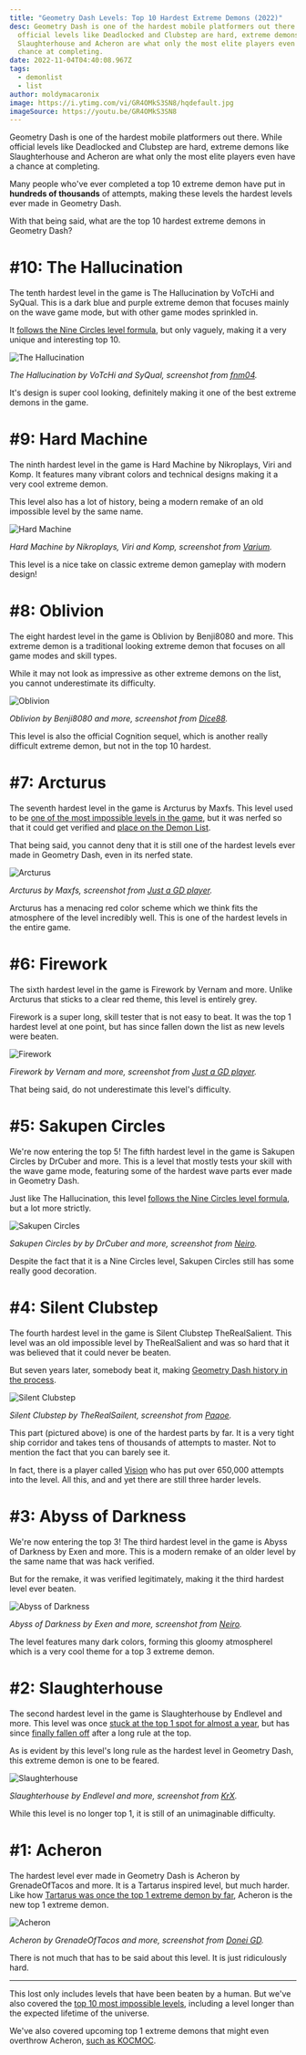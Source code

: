 ```yaml
---
title: "Geometry Dash Levels: Top 10 Hardest Extreme Demons (2022)"
desc: Geometry Dash is one of the hardest mobile platformers out there. While
  official levels like Deadlocked and Clubstep are hard, extreme demons like
  Slaughterhouse and Acheron are what only the most elite players even have a
  chance at completing.
date: 2022-11-04T04:40:08.967Z
tags:
  - demonlist
  - list
author: moldymacaronix
image: https://i.ytimg.com/vi/GR4OMkS3SN8/hqdefault.jpg
imageSource: https://youtu.be/GR4OMkS3SN8
---
```

Geometry Dash is one of the hardest mobile platformers out there. While official levels like Deadlocked and Clubstep are hard, extreme demons like Slaughterhouse and Acheron are what only the most elite players even have a chance at completing.

Many people who've ever completed a top 10 extreme demon have put in **hundreds of thousands**  of attempts, making these levels the hardest levels ever made in Geometry Dash.

With that being said, what are the top 10 hardest extreme demons in Geometry Dash?

# #10: The Hallucination

The tenth hardest level in the game is The Hallucination by VoTcHi and SyQual. This is a dark blue and purple extreme demon that focuses mainly on the wave game mode, but with other game modes sprinkled in.

It [follows the Nine Circles level formula](/posts/history-of-nc-levels/), but only vaguely, making it a very unique and interesting top 10.

![The Hallucination](https://media.discordapp.net/attachments/392087938239954950/1037952032654512179/NEW_TOP_15_VERIFIED____The_Hallucination__by_VoTcHi__SyQual_0-23_screenshot.png?width=1201&height=676)

*The Hallucination by VoTcHi and SyQual, screenshot from [fnm04](https://youtu.be/Mqd6UabJOE4).*

It's design is super cool looking, definitely making it one of the best extreme demons in the game.

# #9: Hard Machine

The ninth hardest level in the game is Hard Machine by Nikroplays, Viri and Komp. It features many vibrant colors and technical designs making it a very cool extreme demon.

This level also has a lot of history, being a modern remake of an old impossible level by the same name.

![Hard Machine](https://media.discordapp.net/attachments/392087938239954950/1037953460299112478/VERIFIED_Hard_Machine_-_Former_Top_1_-_by_komp_-_https___pastebin.com_BPCs2EGe_1-4_screenshot.png?width=1201&height=676)

*﻿Hard Machine by Nikroplays, Viri and Komp, screenshot from [Varium](https://youtu.be/6i0pdTDAo1c).*

This level is a nice take on classic extreme demon gameplay with modern design!

# #8: Oblivion

The eight hardest level in the game is Oblivion by Benji8080 and more. This extreme demon is a traditional looking extreme demon that focuses on all game modes and skill types.

While it may not look as impressive as other extreme demons on the list, you cannot underestimate its difficulty.

![Oblivion](https://media.discordapp.net/attachments/392087938239954950/1037954823791857664/Verification_Oblivion_by_Benji__More_100_Official_Cognition_Sequel_0-50_screenshot.png?width=1201&height=676)

*﻿Oblivion by Benji8080 and more, screenshot from [Dice88](https://youtu.be/ZcmDAm50BB0).*

This level is also the official Cognition sequel, which is another really difficult extreme demon, but not in the top 10 hardest.

# #7: Arcturus

The seventh hardest level in the game is Arcturus by Maxfs. This level used to be [one of the most impossible levels in the game](/posts/geometry-dash-levels-what-is-the-most-impossible-level-2022/), but it was nerfed so that it could get verified and [place on the Demon List](/posts/geometry-dash-demon-list-what-are-the-top-extreme-demons-2022/).

That being said, you cannot deny that it is still one of the hardest levels ever made in Geometry Dash, even in its nerfed state.

![Arcturus](https://media.discordapp.net/attachments/392087938239954950/1037955685947809803/4K__Arcturus__NEW_TOP_1_by_maxFS_Extreme_Demon___Geometry_Dash_2.11_0-14_screenshot.png?width=1201&height=676)

*﻿Arcturus by Maxfs, screenshot from [Just a GD player](https://youtu.be/wHXFFnmMB1Q).*

Arcturus has a menacing red color scheme which we think fits the atmosphere of the level incredibly well. This is one of the hardest levels in the entire game.

# #6: Firework

The sixth hardest level in the game is Firework by Vernam and more. Unlike Arcturus that sticks to a clear red theme, this level is entirely grey.

F﻿irework is a super long, skill tester that is not easy to beat. It was the top 1 hardest level at one point, but has since fallen down the list as new levels were beaten.

![Firework](https://media.discordapp.net/attachments/392087938239954950/1037956805629857852/Firework__by_cherry_team___TOP_1_Extreme_Demon_4K_SHOWCASE_1-38_screenshot.png?width=1201&height=676)

*﻿Firework by Vernam and more, screenshot from [Just a GD player](https://youtu.be/8RcZVS0kzCg).*

That being said, do not underestimate this level's difficulty.

# #5: Sakupen Circles

We're now entering the top 5! The fifth hardest level in the game is Sakupen Circles by DrCuber and more. This is a level that mostly tests your skill with the wave game mode, featuring some of the hardest wave parts ever made in Geometry Dash.

Just like The Hallucination, this level [follows the Nine Circles level formula](/posts/history-of-nc-levels/), but a lot more strictly.

![Sakupen Circles](https://media.discordapp.net/attachments/392087938239954950/1037957923084714004/ITS_VERIFIED___Sakupen_Circles_NEW_TOP_1_-_in_Perfect_Quality_4K_60fps_-_Geometry_Dash_0-26_screenshot.png?width=1201&height=676)

*﻿Sakupen Circles by by DrCuber and more, screenshot from [Neiro](https://youtu.be/b66_Oe4Xo1w).*

Despite the fact that it is a Nine Circles level, Sakupen Circles still has some really good decoration.

# #4: Silent Clubstep

The fourth hardest level in the game is Silent Clubstep TheRealSalient. This level was an old impossible level by TheRealSalient and was so hard that it was believed that it could never be beaten.

But seven years later, somebody beat it, making [Geometry Dash history in the process](/categories/history/).

![Silent Clubstep](https://media.discordapp.net/attachments/392087938239954950/1037959033207922808/SILENT_CLUBSTEP__VERIFIED_LEGENDARY_DEMON_0-10_screenshot.png?width=1201&height=676)

*﻿Silent Clubstep by TheRealSailent, screenshot from [Paqoe](https://youtu.be/GR4OMkS3SN8).*

This part (pictured above) is one of the hardest parts by far. It is a very tight ship corridor and takes tens of thousands of attempts to master. Not to mention the fact that you can barely see it.

In fact, there is a player called [Vision](https://youtu.be/CeguDFtYl1o) who has put over 650,000 attempts into the level. All this, and and yet there are still three harder levels.

# #3: Abyss of Darkness

We're now entering the top 3! The third hardest level in the game is Abyss of Darkness by Exen and more. This is a modern remake of an older level by the same name that was hack verified.

But for the remake, it was verified legitimately, making it the third hardest level ever beaten.

![Abyss of Darkness](https://cdn.discordapp.com/attachments/392087938239954950/1037965441286557767/IMG_0448.png)

*Abyss of Darkness by Exen and more, screenshot from [Neiro](https://youtu.be/zjJCqqV2410).*

The level features many dark colors, forming this gloomy atmospherel which is a very cool theme for a top 3 extreme demon.

# #2: Slaughterhouse

The second hardest level in the game is Slaughterhouse by Endlevel and more. This level was once [stuck at the top 1 spot for almost a year](/posts/geometry-dash-slaughterhouse-top-1/), but has since [finally fallen off](/posts/breaking-acheron-takes-1-spot-on-geometry-dash-demonlist/) after a long rule at the top.

As is evident by this level's long rule as the hardest level in Geometry Dash, this extreme demon is one to be feared.

![Slaughterhouse](https://i.ytimg.com/vi/MQVvbcIf0Es/maxresdefault.jpg)

*Slaughterhouse by Endlevel and more, screenshot from [KrX](https://youtu.be/MQVvbcIf0Es).*

While this level is no longer top 1, it is still of an unimaginable difficulty.

# #1: Acheron

The hardest level ever made in Geometry Dash is Acheron by GrenadeOfTacos and more. It is a Tartarus inspired level, but much harder. Like how [Tartarus was once the top 1 extreme demon by far](/posts/geometry-dash-tartarus-falls-from-top-10-after-2-years/), Acheron is the new top 1 extreme demon.

![Acheron](https://i.ytimg.com/vi/8NiVG9VqPlQ/maxresdefault.jpg)

*Acheron by GrenadeOfTacos and more, screenshot from [Donei GD](https://youtu.be/8NiVG9VqPlQ).*

There is not much that has to be said about this level. It is just ridiculously hard.

---

This lost only includes levels that have been beaten by a human. But we've also covered the [top 10 most impossible levels](/posts/geometry-dash-levels-what-is-the-most-impossible-level-2022/), including a level longer than the expected lifetime of the universe.

We've also covered upcoming top 1 extreme demons that might even overthrow Acheron, [such as KOCMOC](/posts/geometry-dash-level-kocmoc-what-is-it/).